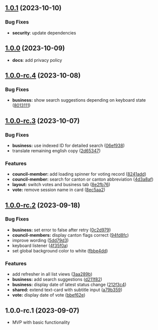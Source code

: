 ## [1.0.1](https://github.com/michaelschoenbaechler/parlwatch/compare/1.0.0...1.0.1) (2023-10-10)

### Bug Fixes

- **security**: update dependencies

## [1.0.0](https://github.com/michaelschoenbaechler/parlwatch/compare/1.0.0-rc.4...1.0.0) (2023-10-09)

- **docs**: add privacy policy

## [1.0.0-rc.4](https://github.com/michaelschoenbaechler/parlwatch/compare/1.0.0-rc.3...1.0.0-rc.4) (2023-10-08)

### Bug Fixes

- **business:** show search suggestions depending on keyboard state ([8013111](https://github.com/michaelschoenbaechler/parlwatch/commit/8013111391cf1ed961192b594768e82763774fab))

## [1.0.0-rc.3](https://github.com/michaelschoenbaechler/parlwatch/compare/1.0.0-rc.2...1.0.0-rc.3) (2023-10-07)

### Bug Fixes

- **business:** use indexed ID for detailed search ([06ef938](https://github.com/michaelschoenbaechler/parlwatch/commit/06ef9386fb91cf4c51a75a3bf0fb627a7db2188e))
- translate remaining english copy ([2d65347](https://github.com/michaelschoenbaechler/parlwatch/commit/2d65347e8a115fb00ac29f6ec40c9e59d848e0db))

### Features

- **council-member:** add loading spinner for voting record ([8241add](https://github.com/michaelschoenbaechler/parlwatch/commit/8241addfc0615b57fed932a023ae453dc0ea059d))
- **council-member:** search for canton or canton abbreviation ([4d3a8af](https://github.com/michaelschoenbaechler/parlwatch/commit/4d3a8af396bbed6af7e16524634c56903e275781))
- **layout:** switch votes and business tab ([8e2fb76](https://github.com/michaelschoenbaechler/parlwatch/commit/8e2fb766fd4e1e4c0583ef256c5fcd56b3c3d16c))
- **vote:** remove session name in card ([8ec5aa2](https://github.com/michaelschoenbaechler/parlwatch/commit/8ec5aa2ff98301a094fd883040972eadc81bddd6))

## [1.0.0-rc.2](https://github.com/michaelschoenbaechler/parlwatch/compare/1.0.0-rc.1...1.0.0-rc.2) (2023-09-18)

### Bug Fixes

- **business:** set error to false after retry ([0c2d979](https://github.com/michaelschoenbaechler/parlwatch/commit/0c2d97971911c23d3bc11f7d5403c1bbd13948e1))
- **council-members:** display canton flags correct ([94fd8fc](https://github.com/michaelschoenbaechler/parlwatch/commit/94fd8fcd17e6f0cbb0a9777c5a737d86535f8877))
- improve wording ([5dd79d3](https://github.com/michaelschoenbaechler/parlwatch/commit/5dd79d328fe04e1ee1476e6905920f51d66c5542))
- keyboard listener ([4f35f0a](https://github.com/michaelschoenbaechler/parlwatch/commit/4f35f0abd2d51b80dac2968bc72ef5eed2bcc775))
- set global background color to white ([fbbe4dd](https://github.com/michaelschoenbaechler/parlwatch/commit/fbbe4dd209c8a28eaebd7fda4c4592e8e0def798))

### Features

- add refresher in all list views ([3aa289b](https://github.com/michaelschoenbaechler/parlwatch/commit/3aa289bc691616af350298d45cd0b362431440e5))
- **business:** add search suggestions ([d211f82](https://github.com/michaelschoenbaechler/parlwatch/commit/d211f82abda3d246baf8d99d8f50cd21a7698816))
- **business:** display date of latest status change ([212f3c4](https://github.com/michaelschoenbaechler/parlwatch/commit/212f3c4e92432814cea62f0c9480473beff62d0c))
- **shared:** extend text-card with subtitle input ([a79b359](https://github.com/michaelschoenbaechler/parlwatch/commit/a79b3598bbb6ee6a6fe00fcaf47e22799875b6b8))
- **vote:** display date of vote ([bbef62e](https://github.com/michaelschoenbaechler/parlwatch/commit/bbef62edd8fafaafaf0f324f8decf77f00a3948d))

## 1.0.0-rc.1 (2023-09-07)

- MVP with basic functionality
